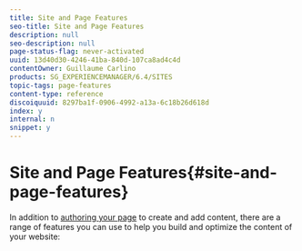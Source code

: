 ```yaml
---
title: Site and Page Features
seo-title: Site and Page Features
description: null
seo-description: null
page-status-flag: never-activated
uuid: 13d40d30-4246-41ba-840d-107ca8ad4c4d
contentOwner: Guillaume Carlino
products: SG_EXPERIENCEMANAGER/6.4/SITES
topic-tags: page-features
content-type: reference
discoiquuid: 8297ba1f-0906-4992-a13a-6c18b26d618d
index: y
internal: n
snippet: y
---
```


# Site and Page Features{#site-and-page-features}

In addition to [authoring your page](../../../sites/authoring/using/page-authoring.md) to create and add content, there are a range of features you can use to help you build and optimize the content of your website:
